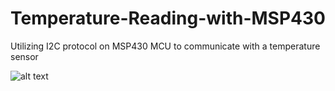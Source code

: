 # Temperature-Reading-with-MSP430
Utilizing I2C protocol on MSP430 MCU to communicate with a temperature sensor 


![alt text](https://drive.google.com/file/d/13Avq35eJiRagJxOugcoUE6TQod8_45rI/view?usp=sharing)
